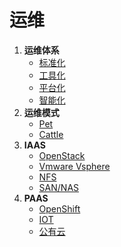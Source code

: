 # 运维

1. **运维体系**
   <!-- 文档流程 -->
   - [标准化](wiki/java/spring_cloud_config.md)
   <!-- 脚本库, 工具库 -->
   - [工具化](wiki/java/spring_cloud_config.md)
   <!-- 统一web管理控制，提供标准API -->
   - [平台化](wiki/java/spring_cloud_config.md)
   <!-- 按照场景智能管理, 态势感知 -->
   - [智能化](wiki/java/spring_cloud_config.md)
2. **运维模式**
   <!-- 宠物模式, 随着服务增加管理成本也会增加 -->
   - [Pet](container/kubernetes.md)
   <!-- 牲口模式, 很好的处理服务增加成本 -->
   - [Cattle](container/kubernetes.md)
3. **IAAS**
   - [OpenStack](container/kubernetes.md)
   - [Vmware Vsphere](container/kubernetes.md)
   - [NFS](container/kubernetes.md)
   - [SAN/NAS](container/kubernetes.md)
4. **PAAS**
   - [OpenShift](paas/openshift.md)
   - [IOT](container/kubernetes.md)
   - [公有云](container/kubernetes.md)
